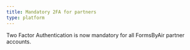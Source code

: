 ```yaml
---
title: Mandatory 2FA for partners
type: platform
---
```


Two Factor Authentication is now mandatory for all FormsByAir partner accounts.